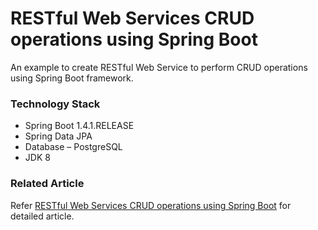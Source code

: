 # RESTful Web Services CRUD operations using Spring Boot #
An example to create RESTful Web Service to perform CRUD operations using Spring Boot framework.

### Technology Stack ###

- Spring Boot 1.4.1.RELEASE
- Spring Data JPA
- Database – PostgreSQL
- JDK 8

### Related Article ###

Refer [RESTful Web Services CRUD operations using Spring Boot](http://www.bytestree.com/spring/restful-web-service-crud-operation-spring-boot-example/) for detailed article.

